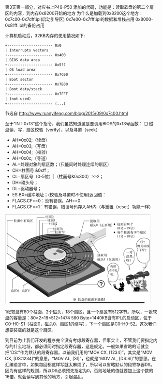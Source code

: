 第3天第一部分，对应书上P46-P50
添加的代码，功能是：读取软盘的第二个扇区的内容，到内存0x8200开始的地方
为什么是加载到0x8200这个地方：
0x7c00-0x7dff:ipl(启动引导区)
0x7e00-0x7fff:ipl的数据和堆栈占用
0x8000-0x81ff:ipl的备份占用

计算机启动后，32KB内存的使用情况如下:

```
+--------------------- 0x0
| Interrupts vectors
+--------------------- 0x400
| BIOS data area
+--------------------- 0x5??
| OS load area
+--------------------- 0x7C00
| Boot sector
+--------------------- 0x7E00
| Boot data/stack
+--------------------- 0x7FFF
| (not used)
+--------------------- (...)
```
节选自 http://www.ruanyifeng.com/blog/2015/09/0x7c00.html

至于“INT 0x13”这个指令，我们虽然知道这是要调用BIOS的0x13号函数：
❏ 磁盘读、写，扇区校验（verify），以及寻道（seek）

- AH=0x02;（读盘）
- AH=0x03;（写盘）
- AH=0x04;（校验）
- AH=0x0c;（寻道）
- AL=处理对象的扇区数；（只能同时处理连续的扇区）
- CH=柱面号 &0xff；
- CL=扇区号（0-5位）|（柱面号&0x300）>>2；
- DH=磁头号；
- DL=驱动器号；
- ES:BX=缓冲地址；(校验及寻道时不使用)返回值：
- FLACS.CF==0：没有错误，AH==0
- FLAGS.CF==1：有错误，错误号码存入AH内（与重置（reset）功能一样）

![image-20220914094837374](../images/image-20220914094837374.png)

1张软盘有80个柱面，2个磁头，18个扇区，且一个扇区有512字节。所以，一张软盘的容量是：80×2×18×512=1474 560 Byte=1440KB含有IPL的启动区，位于C0-H0-S1（柱面0，磁头0，扇区1的缩写），下一个扇区是C0-H0-S2。这次我们想要装载的就是这个扇区。

到目前为止我们开发的程序完全没有考虑段寄存器，但事实上，不管我们要指定内存的什么地址，都必须同时指定段寄存器，这是规定。一般如果省略的话就会把“DS:”作为默认的段寄存器。以前我们用的“MOV CX, [1234]”，其实是“MOV CX, [DS:1234]”的意思。“MOV AL, [SI]”，也就是“MOV AL, [DS:SI]”的意思。在汇编语言中，如果每回都这样写就太麻烦了，所以可以省略默认的段寄存器DS。因为有这样的规则，所以DS必须预先指定为0，否则地址的值就要加上这个数的16倍，就会读写到其他的地方，引起混乱。